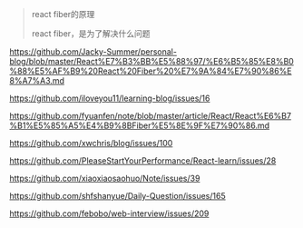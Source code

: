 > react fiber的原理 
>
> react fiber，是为了解决什么问题

https://github.com/Jacky-Summer/personal-blog/blob/master/React%E7%B3%BB%E5%88%97/%E6%B5%85%E8%B0%88%E5%AF%B9%20React%20Fiber%20%E7%9A%84%E7%90%86%E8%A7%A3.md

https://github.com/iloveyou11/learning-blog/issues/16

https://github.com/fyuanfen/note/blob/master/article/React/React%E6%B7%B1%E5%85%A5%E4%B9%8BFiber%E5%8E%9F%E7%90%86.md

https://github.com/xwchris/blog/issues/100

https://github.com/PleaseStartYourPerformance/React-learn/issues/28

https://github.com/xiaoxiaosaohuo/Note/issues/39

https://github.com/shfshanyue/Daily-Question/issues/165

https://github.com/febobo/web-interview/issues/209